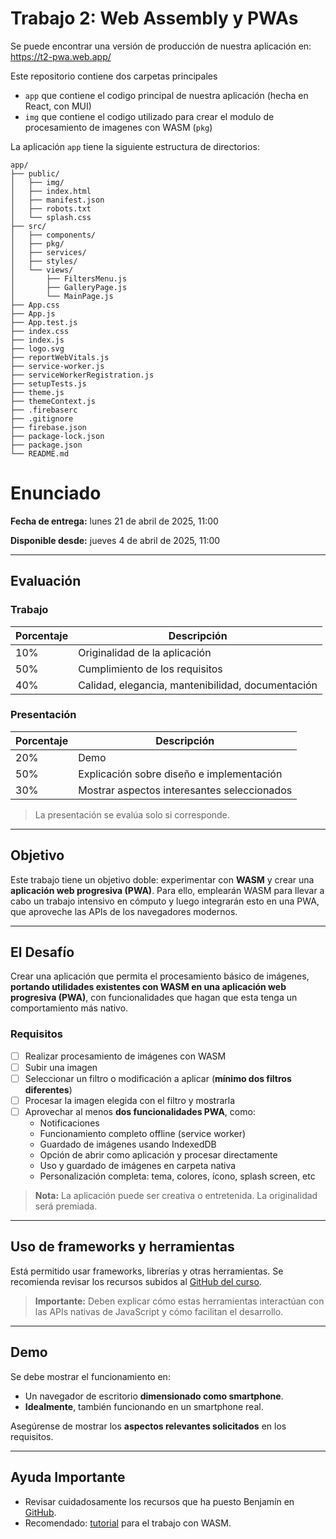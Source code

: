 # Trabajo 2: Web Assembly y PWAs

Se puede encontrar una versión de producción de nuestra aplicación en: https://t2-pwa.web.app/

Este repositorio contiene dos carpetas principales
- `app` que contiene el codigo principal de nuestra aplicación (hecha en React, con MUI)
- `img` que contiene el codigo utilizado para crear el modulo de procesamiento de imagenes con WASM (`pkg`)

La aplicación `app` tiene la siguiente estructura de directorios:

```
app/
├── public/
│   ├── img/
│   ├── index.html
│   ├── manifest.json
│   ├── robots.txt
│   └── splash.css
├── src/
│   ├── components/
│   ├── pkg/
│   ├── services/
│   ├── styles/
│   └── views/
│       ├── FiltersMenu.js
│       ├── GalleryPage.js
│       └── MainPage.js
├── App.css
├── App.js
├── App.test.js
├── index.css
├── index.js
├── logo.svg
├── reportWebVitals.js
├── service-worker.js
├── serviceWorkerRegistration.js
├── setupTests.js
├── theme.js
├── themeContext.js
├── .firebaserc
├── .gitignore
├── firebase.json
├── package-lock.json
├── package.json
└── README.md
```

# Enunciado

**Fecha de entrega:** lunes 21 de abril de 2025, 11:00

**Disponible desde:** jueves 4 de abril de 2025, 11:00

---

## Evaluación

### Trabajo

| Porcentaje | Descripción                                       |
| ---------- | ------------------------------------------------- |
| 10%        | Originalidad de la aplicación                     |
| 50%        | Cumplimiento de los requisitos                    |
| 40%        | Calidad, elegancia, mantenibilidad, documentación |

### Presentación

| Porcentaje | Descripción                                 |
| ---------- | ------------------------------------------- |
| 20%        | Demo                                        |
| 50%        | Explicación sobre diseño e implementación   |
| 30%        | Mostrar aspectos interesantes seleccionados |

> La presentación se evalúa solo si corresponde.

---

## Objetivo

Este trabajo tiene un objetivo doble: experimentar con **WASM** y crear una **aplicación web progresiva (PWA)**. Para ello, emplearán WASM para llevar a cabo un trabajo intensivo en cómputo y luego integrarán esto en una PWA, que aproveche las APIs de los navegadores modernos.

---

## El Desafío

Crear una aplicación que permita el procesamiento básico de imágenes, **portando utilidades existentes con WASM en una aplicación web progresiva (PWA)**, con funcionalidades que hagan que esta tenga un comportamiento más nativo.

### Requisitos

- [ ] Realizar procesamiento de imágenes con WASM
- [ ] Subir una imagen
- [ ] Seleccionar un filtro o modificación a aplicar (**mínimo dos filtros diferentes**)
- [ ] Procesar la imagen elegida con el filtro y mostrarla
- [ ] Aprovechar al menos **dos funcionalidades PWA**, como:
  - Notificaciones
  - Funcionamiento completo offline (service worker)
  - Guardado de imágenes usando IndexedDB
  - Opción de abrir como aplicación y procesar directamente
  - Uso y guardado de imágenes en carpeta nativa
  - Personalización completa: tema, colores, ícono, splash screen, etc

> **Nota:** La aplicación puede ser creativa o entretenida. La originalidad será premiada.

---

## Uso de frameworks y herramientas

Está permitido usar frameworks, librerías y otras herramientas.
Se recomienda revisar los recursos subidos al [GitHub del curso].

> **Importante:** Deben explicar cómo estas herramientas interactúan con las APIs nativas de JavaScript y cómo facilitan el desarrollo.

---

## Demo

Se debe mostrar el funcionamiento en:

- Un navegador de escritorio **dimensionado como smartphone**.
- **Idealmente**, también funcionando en un smartphone real.

Asegúrense de mostrar los **aspectos relevantes solicitados** en los requisitos.

---

## Ayuda Importante

- Revisar cuidadosamente los recursos que ha puesto Benjamín en [GitHub].
- Recomendado: [tutorial] para el trabajo con WASM.

<!-- Referencias -->

[GitHub del curso]: https://github.com/IIC3585/2025-1-s1-syllabus
[GitHub]: https://github.com/IIC3585/2025-1-s1-syllabus?tab=readme-ov-file#tarea-2-web-assembly-y-pwas
[tutorial]: https://medium.com/@krishrathor18/image-processing-with-rust-webassembly-js-and-html-613d08ea7354
